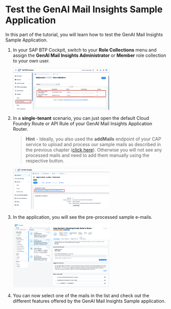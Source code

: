 # Test the GenAI Mail Insights Sample Application

In this part of the tutorial, you will learn how to test the GenAI Mail Insights Sample Application.

1. In your SAP BTP Cockpit, switch to your **Role Collections** menu and assign the **GenAI Mail Insights Administrator** or **Member** role collection to your own user.

   [<img src="./images/TEST_STRCs.png" width="300"/>](./images/TEST_STRCs.png?raw=true)

2. In a **single-tenant** scenario, you can just open the default Cloud Foundry Route or API Rule of your GenAI Mail Insights Application Router.

   > **Hint** - Ideally, you also used the **addMails** endpoint of your CAP service to upload and process our sample mails as described in the previous chapter ([click here](./1-PushSampleMails.md)). Otherwise you will not see any processed mails and need to add them manually using the respective button.

   [<img src="./images/PGExt_OpenUrl.png" width="300"/>](./images/PGExt_OpenUrl.png?raw=true)

3. In the application, you will see the pre-processed sample e-mails.

   [<img src="./images/TEST_AppResult.png" width="300"/>](./images/TEST_AppResult.png?raw=true)

4. You can now select one of the mails in the list and check out the different features offered by the GenAI Mail Insights Sample application.
